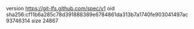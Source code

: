 version https://git-lfs.github.com/spec/v1
oid sha256:cf11b6a285c78d391888389e6784861da313b7a1740fe903041497ac93746314
size 24867
